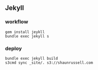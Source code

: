 ## Jekyll

### workflow
```
gem install jeykll
bundle exec jekyll s
```

### deploy
```
bundle exec jekyll build
s3cmd sync _site/. s3://shaunrussell.com
```
